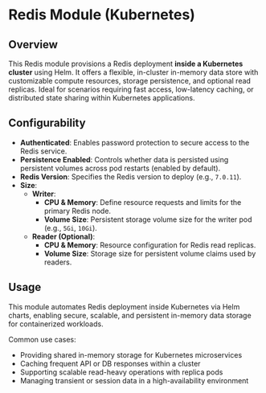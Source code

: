 # Redis Module (Kubernetes)

## Overview

This Redis module provisions a Redis deployment **inside a Kubernetes cluster** using Helm. It offers a flexible, in-cluster in-memory data store with customizable compute resources, storage persistence, and optional read replicas. Ideal for scenarios requiring fast access, low-latency caching, or distributed state sharing within Kubernetes applications.

## Configurability

- **Authenticated**: Enables password protection to secure access to the Redis service.  
- **Persistence Enabled**: Controls whether data is persisted using persistent volumes across pod restarts (enabled by default).  
- **Redis Version**: Specifies the Redis version to deploy (e.g., `7.0.11`).  
- **Size**:  
  - **Writer**:  
    - **CPU & Memory**: Define resource requests and limits for the primary Redis node.  
    - **Volume Size**: Persistent storage volume size for the writer pod (e.g., `5Gi`, `10Gi`).  
  - **Reader (Optional)**:  
    - **CPU & Memory**: Resource configuration for Redis read replicas.  
    - **Volume Size**: Storage size for persistent volume claims used by readers.  

## Usage

This module automates Redis deployment inside Kubernetes via Helm charts, enabling secure, scalable, and persistent in-memory data storage for containerized workloads.

Common use cases:

- Providing shared in-memory storage for Kubernetes microservices  
- Caching frequent API or DB responses within a cluster  
- Supporting scalable read-heavy operations with replica pods  
- Managing transient or session data in a high-availability environment  
